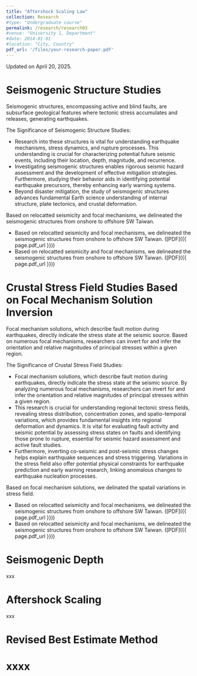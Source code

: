 ```yaml
---
title: "Aftershock Scaling Law"
collection: Research
#type: "Undergraduate course"
permalink: /research/research03
#venue: "University 1, Department"
#date: 2014-01-01
#location: "City, Country"
pdf_url: '/files/your-research-paper.pdf'
---
```


Updated on April 20, 2025.

Seismogenic Structure Studies
======
Seismogenic structures, encompassing active and blind faults, are subsurface geological features where tectonic stress accumulates and releases, generating earthquakes.  

The Significance of Seismogenic Structure Studies:
+ Research into these structures is vital for understanding earthquake mechanisms, stress dynamics, and rupture processes. This understanding is crucial for characterizing potential future seismic events, including their location, depth, magnitude, and recurrence.
+ Investigating seismogenic structures enables rigorous seismic hazard assessment and the development of effective mitigation strategies. Furthermore, studying their behavior aids in identifying potential earthquake precursors, thereby enhancing early warning systems.
+ Beyond disaster mitigation, the study of seismogenic structures advances fundamental Earth science understanding of internal structure, plate tectonics, and crustal deformation.

Based on relocatted seismicity and focal mechanisms, we delineated the seismogenic structures from onshore to offshore SW Taiwan.
+ Based on relocatted seismicity and focal mechanisms, we delineated the seismogenic structures from onshore to offshore SW Taiwan. ([PDF]({{ page.pdf_url }}))
+ Based on relocatted seismicity and focal mechanisms, we delineated the seismogenic structures from onshore to offshore SW Taiwan. ([PDF]({{ page.pdf_url }}))

Crustal Stress Field Studies Based on Focal Mechanism Solution Inversion
======
Focal mechanism solutions, which describe fault motion during earthquakes, directly indicate the stress state at the seismic source. Based on numerous focal mechanisms, researchers can invert for and infer the orientation and relative magnitudes of principal stresses within a given region.

The Significance of Crustal Stress Field Studies: 

+ Focal mechanism solutions, which describe fault motion during earthquakes, directly indicate the stress state at the seismic source. By analyzing numerous focal mechanisms, researchers can invert for and infer the orientation and relative magnitudes of principal stresses within a given region.
+ This research is crucial for understanding regional tectonic stress fields, revealing stress distribution, concentration zones, and spatio-temporal variations, which provides fundamental insights into regional deformation and dynamics. It is vital for evaluating fault activity and seismic potential by assessing stress states on faults and identifying those prone to rupture, essential for seismic hazard assessment and active fault studies.
+ Furthermore, inverting co-seismic and post-seismic stress changes helps explain earthquake sequences and stress triggering. Variations in the stress field also offer potential physical constraints for earthquake prediction and early warning research, linking anomalous changes to earthquake nucleation processes.

Based on focal mechanism solutions, we delinated the spatail variations in stress field.
+ Based on relocatted seismicity and focal mechanisms, we delineated the seismogenic structures from onshore to offshore SW Taiwan. ([PDF]({{ page.pdf_url }}))
+ Based on relocatted seismicity and focal mechanisms, we delineated the seismogenic structures from onshore to offshore SW Taiwan. ([PDF]({{ page.pdf_url }}))

Seismogenic Depth
======
xxx

Aftershock Scaling
======
xxx

Revised Best Estimate Method
======
xxxx
=====
